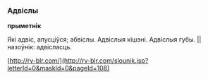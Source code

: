 ### Адвіслы
**прыметнік**

Які адвіс, апусціўся; абвіслы. Адвіслыя кішэні. Адвіслыя губы. || назоўнік: адвісласць.

<a rel="author">[http://rv-blr.com/](http://rv-blr.com/slounik.jsp?letterId=0&maskId=0&pageId=108)</a>

